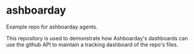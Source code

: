 # ashboarday
Example repo for ashboarday agents.

This repository is used to demonstrate how Ashboarday's dashboards can use the github API to maintain a tracking dashboard of the repo's files.
